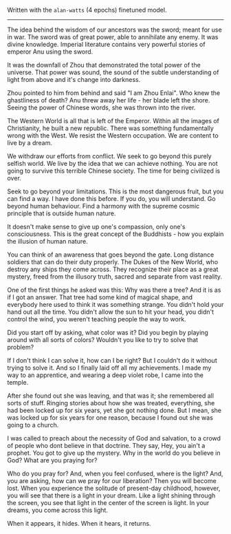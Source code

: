 Written with the `alan-watts` (4 epochs) finetuned model.

---

The idea behind the wisdom of our ancestors was the sword; meant for use in war. The sword was of great power, able to annihilate any enemy. It was divine knowledge. Imperial literature contains very powerful stories of emperor Anu using the sword.

It was the downfall of Zhou that demonstrated the total power of the universe.  That power was sound, the sound of the subtle understanding of light from above and it's change into darkness.

Zhou pointed to him from behind and said "I am Zhou Enlai".  Who knew the ghastliness of death?  Anu threw away her life - her blade left the shore.  Seeing the power of Chinese words, she was thrown into the river.

The Western World is all that is left of the Emperor.  Within all the images of Christianity, he built a new republic.  There was something fundamentally wrong with the West.  We resist the Western occupation.  We are content to live by a dream.  

We withdraw our efforts from conflict.  We seek to go beyond this purely selfish world. We live by the idea that we can achieve nothing.  You are not going to survive this terrible Chinese society.  The time for being civilized is over.

Seek to go beyond your limitations. This is the most dangerous fruit, but you can find a way.  I have done this before.  If you do, you will understand.  Go beyond human behaviour.  Find a harmony with the supreme cosmic principle that is outside human nature.

It doesn't make sense to give up one's compassion, only one's consciousness.  This is the great concept of the Buddhists - how you explain the illusion of human nature.

You can think of an awareness that goes beyond the gate.  Long distance soldiers that can do their duty properly.  The Dukes of the New World, who destroy any ships they come across.  They recognize their place as a great mystery, freed from the illusory truth, sacred and separate from vast reality.

One of the first things he asked was this: Why was there a tree? And it is as if I got an answer.  That tree had some kind of magical shape, and everybody here used to think it was something strange.  You didn't hold your hand out all the time. You didn't allow the sun to hit your head, you didn't control the wind, you weren't teaching people the way to work.

Did you start off by asking, what color was it?  Did you begin by playing around with all sorts of colors? Wouldn't you like to try to solve that problem?

If I don't think I can solve it, how can I be right?  But I couldn't do it without trying to solve it. And so I finally laid off all my achievements. I made my way to an apprentice, and wearing a deep violet robe, I came into the temple.  

After she found out she was leaving, and that was it; she remembered all sorts of stuff. Ringing stories about how she was treated, everything, she had been locked up for six years, yet she got nothing done. But I mean, she was locked up for six years for one reason, because I found out she was going to a church.

I was called to preach about the necessity of God and salvation, to a crowd of people who dont believe in that doctrine.  They say, Hey, you ain't a prophet. You got to give up the mystery. Why in the world do you believe in God? What are you praying for?

Who do you pray for? And, when you feel confused, where is the light? And, you are asking, how can we pray for our liberation?  Then you will become lost.  When you experience the solitude of present-day childhood, however, you will see that there is a light in your dream. Like a light shining through the screen, you see that light in the center of the screen is light. In your dreams, you come across this light.

When it appears, it hides. When it hears, it returns. 

